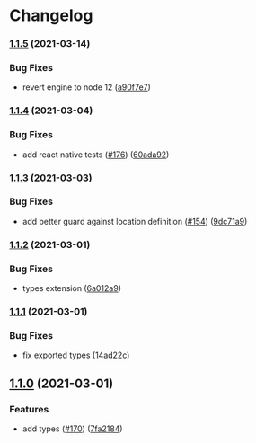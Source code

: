 # Changelog

### [1.1.5](https://www.github.com/hugomrdias/iso-url/compare/v1.1.4...v1.1.5) (2021-03-14)


### Bug Fixes

* revert engine to node 12 ([a90f7e7](https://www.github.com/hugomrdias/iso-url/commit/a90f7e7e25d3b1c272ae4bf2389187c98d71c3ad))

### [1.1.4](https://www.github.com/hugomrdias/iso-url/compare/v1.1.3...v1.1.4) (2021-03-04)


### Bug Fixes

* add react native tests ([#176](https://www.github.com/hugomrdias/iso-url/issues/176)) ([60ada92](https://www.github.com/hugomrdias/iso-url/commit/60ada92b4b1a1a538cc9473f3dcca73947a57c5d))

### [1.1.3](https://www.github.com/hugomrdias/iso-url/compare/v1.1.2...v1.1.3) (2021-03-03)


### Bug Fixes

* add better guard against location definition ([#154](https://www.github.com/hugomrdias/iso-url/issues/154)) ([9dc71a9](https://www.github.com/hugomrdias/iso-url/commit/9dc71a9f505d39834861344c6696b0ca513400ad))

### [1.1.2](https://www.github.com/hugomrdias/iso-url/compare/v1.1.1...v1.1.2) (2021-03-01)


### Bug Fixes

* types extension ([6a012a9](https://www.github.com/hugomrdias/iso-url/commit/6a012a93d290d116a99b733d5be901ccf7813663))

### [1.1.1](https://www.github.com/hugomrdias/iso-url/compare/v1.1.0...v1.1.1) (2021-03-01)


### Bug Fixes

* fix exported types ([14ad22c](https://www.github.com/hugomrdias/iso-url/commit/14ad22c1fd69c2fe1744adbefeca6b2e9388a41d))

## [1.1.0](https://www.github.com/hugomrdias/iso-url/compare/v1.0.0...v1.1.0) (2021-03-01)


### Features

* add types ([#170](https://www.github.com/hugomrdias/iso-url/issues/170)) ([7fa2184](https://www.github.com/hugomrdias/iso-url/commit/7fa2184a8906f38692427b74986693b4cec9682d))
